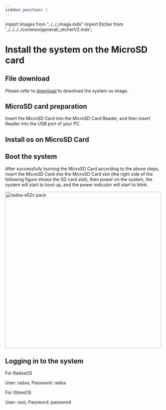 ```yaml
---
sidebar_position: 1
---
```


import Images from "../../\_image.mdx"
import Etcher from '../../../../common/general/\_etcherV2.mdx';

# Install the system on the MicroSD card

## File download

Please refer to [download](../../download) to download the system os image.

## MicroSD card preparation

Insert the MicroSD Card into the MicroSD Card Reader, and then insert Reader into the USB port of your PC.

## Install os on MicroSD Card

<Etcher/>

## Boot the system

After successfully burning the MicroSD Card according to the above steps, insert the MicroSD Card into the MicroSD Card slot (the right side of the following figure shows the SD card slot), then power on the system, the system will start to boot up, and the power indicator will start to blink.

<img src="/img/e/e52c/radxa-e52c-insert-sd.webp" width="500" alt="radxa-e52c pack" />

## Logging in to the system

For RadxaOS

User: radxa, Password: radxa

For iStoreOS

User: root, Password: password

